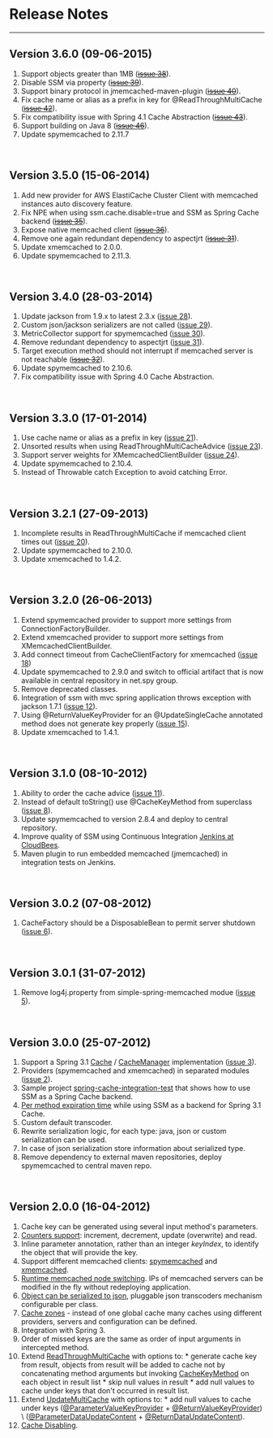 # Release Notes #


---

## Version 3.6.0 (09-06-2015) ##

  1. Support objects greater than 1MB (~~[issue 38](https://github.com/ragnor/simple-spring-memcached/issues/38)~~).
  1. Disable SSM via property (~~[issue 39](https://github.com/ragnor/simple-spring-memcached/issues/39)~~).
  1. Support binary protocol in jmemcached-maven-plugin (~~[issue 40](https://github.com/ragnor/simple-spring-memcached/issues/40)~~).
  1. Fix cache name or alias as a prefix in key for @ReadThroughMultiCache (~~[issue 42](https://github.com/ragnor/simple-spring-memcached/issues/42)~~).
  1. Fix compatibility issue with Spring 4.1 Cache Abstraction (~~[issue 43](https://github.com/ragnor/simple-spring-memcached/issues/43)~~).
  1. Support building on Java 8 (~~[issue 46](https://github.com/ragnor/simple-spring-memcached/issues/46)~~).
  1. Update spymemcached to 2.11.7

<br />

## Version 3.5.0 (15-06-2014) ##
  1. Add new provider for AWS ElastiCache Cluster Client with memcached instances auto discovery feature.
  1. Fix NPE when using ssm.cache.disable=true and SSM as Spring Cache backend (~~[issue 35](https://github.com/ragnor/simple-spring-memcached/issues/35)~~).
  1. Expose native memcached client (~~[issue 36](https://github.com/ragnor/simple-spring-memcached/issues/36)~~).
  1. Remove one again redundant dependency to aspectjrt (~~[issue 31](https://github.com/ragnor/simple-spring-memcached/issues/31)~~).
  1. Update xmemcached to 2.0.0.
  1. Update spymemcached to 2.11.3.

<br />

## Version 3.4.0 (28-03-2014) ##
  1. Update jackson from 1.9.x to latest 2.3.x ([issue 28](https://code.google.com/p/simple-spring-memcached/issues/detail?id=28)).
  1. Custom json/jackson serializers are not called ([issue 29](https://code.google.com/p/simple-spring-memcached/issues/detail?id=29)).
  1. MetricCollector support for spymemcached ([issue 30](https://code.google.com/p/simple-spring-memcached/issues/detail?id=30)).
  1. Remove redundant dependency to aspectjrt ([issue 31](https://code.google.com/p/simple-spring-memcached/issues/detail?id=31)).
  1. Target execution method should not interrupt if memcached server is not reachable (~~[issue 32](https://github.com/ragnor/simple-spring-memcached/issues/32)~~).
  1. Update spymemcached to 2.10.6.
  1. Fix compatibility issue with Spring 4.0 Cache Abstraction.

<br />

## Version 3.3.0 (17-01-2014) ##
  1. Use cache name or alias as a prefix in key ([issue 21](https://code.google.com/p/simple-spring-memcached/issues/detail?id=21)).
  1. Unsorted results when using ReadThroughMultiCacheAdvice ([issue 23](https://code.google.com/p/simple-spring-memcached/issues/detail?id=23)).
  1. Support server weights for XMemcachedClientBuilder ([issue 24](https://code.google.com/p/simple-spring-memcached/issues/detail?id=24)).
  1. Update spymemcached to 2.10.4.
  1. Instead of Throwable catch Exception to avoid catching Error.

<br />

## Version 3.2.1 (27-09-2013) ##
  1. Incomplete results in ReadThroughMultiCache if memcached client times out ([issue 20](https://code.google.com/p/simple-spring-memcached/issues/detail?id=20)).
  1. Update spymemcached to 2.10.0.
  1. Update xmemcached to 1.4.2.

<br />

## Version 3.2.0 (26-06-2013) ##
  1. Extend spymemcached provider to support more settings from ConnectionFactoryBuilder.
  1. Extend xmemcached provider to support more settings from XMemcachedClientBuilder.
  1. Add connect timeout from CacheClientFactory for xmemcached ([issue 18](https://code.google.com/p/simple-spring-memcached/issues/detail?id=18))
  1. Update spymemcached to 2.9.0 and switch to official artifact that is now available in central repository in net.spy group.
  1. Remove deprecated classes.
  1. Integration of ssm with mvc spring application throws exception with jackson 1.7.1 ([issue 12](https://code.google.com/p/simple-spring-memcached/issues/detail?id=12)).
  1. Using @ReturnValueKeyProvider for an @UpdateSingleCache annotated method does not generate key properly ([issue 15](https://code.google.com/p/simple-spring-memcached/issues/detail?id=15)).
  1. Update xmemcached to 1.4.1.

<br />

## Version 3.1.0 (08-10-2012) ##
  1. Ability to order the cache advice ([issue 11](https://code.google.com/p/simple-spring-memcached/issues/detail?id=11)).
  1. Instead of default toString() use @CacheKeyMethod from superclass ([issue 8](https://code.google.com/p/simple-spring-memcached/issues/detail?id=8)).
  1. Update spymemcached to version 2.8.4 and deploy to central repository.
  1. Improve quality of SSM using Continuous Integration [Jenkins at CloudBees](https://ragnor.ci.cloudbees.com/).
  1. Maven plugin to run embedded memcached (jmemcached) in integration tests on Jenkins.

<br />

## Version 3.0.2 (07-08-2012) ##
  1. CacheFactory should be a DisposableBean to permit server shutdown ([issue 6](https://code.google.com/p/simple-spring-memcached/issues/detail?id=6)).

<br />

## Version 3.0.1 (31-07-2012) ##
  1. Remove log4j.property from simple-spring-memcached modue ([issue 5](https://code.google.com/p/simple-spring-memcached/issues/detail?id=5)).

<br />

## Version 3.0.0 (25-07-2012) ##
  1. Support a Spring 3.1 [Cache](http://static.springsource.org/spring/docs/3.1.x/javadoc-api/org/springframework/cache/Cache.html) / [CacheManager](http://static.springsource.org/spring/docs/3.1.x/javadoc-api/org/springframework/cache/CacheManager.html) implementation ([issue 3](https://code.google.com/p/simple-spring-memcached/issues/detail?id=3)).
  1. Providers (spymemcached and xmemcached) in separated modules ([issue 2](https://code.google.com/p/simple-spring-memcached/issues/detail?id=2)).
  1. Sample project [spring-cache-integration-test](http://code.google.com/p/simple-spring-memcached/source/browse/#svn%2Ftrunk%2Fspring-cache-integration-test) that shows how to use SSM as a Spring Cache backend.
  1. [Per method expiration time](Getting_Started#Custom_expiration_time.md) while using SSM as a backend for Spring 3.1 Cache.
  1. Custom default transcoder.
  1. Rewrite serialization logic, for each type: java, json or custom serialization can be used.
  1. In case of json serialization store information about serialized type.
  1. Remove dependency to external maven repositories, deploy spymemcached to central maven repo.

<br />

## Version 2.0.0 (16-04-2012) ##
  1. Cache key can be generated using several input method's parameters.
  1. [Counters support](http://code.google.com/p/simple-spring-memcached/wiki/Getting_Started#Counter_Annotations): increment, decrement, update (overwrite) and read.
  1. Inline parameter annotation, rather than an integer _keyIndex_, to identify the object that will provide the key.
  1. Support different memcached clients: [spymemcached](http://code.google.com/p/spymemcached/) and [xmemcached](http://code.google.com/p/xmemcached/).
  1. [Runtime memcached node switching](http://code.google.com/p/simple-spring-memcached/wiki/UserGuide#Runtime_node_switching). IPs of memcached servers can be modified in the fly without redeploying application.
  1. [Object can be serialized to json](http://code.google.com/p/simple-spring-memcached/wiki/UserGuide#Serialization), pluggable json transcoders mechanism configurable per class.
  1. [Cache zones](http://code.google.com/p/simple-spring-memcached/wiki/UserGuide#Cache_zone) - instead of one global cache many caches using different providers, servers and configuration can be defined.
  1. Integration with Spring 3.
  1. Order of missed keys are the same as order of input arguments in intercepted method.
  1. Extend [ReadThroughMultiCache](https://simple-spring-memcached.googlecode.com/svn/docs/2.0.0/apidocs/com/google/code/ssm/api/ReadThroughMultiCache.html) with options to:
    * generate cache key from result, objects from result will be added to cache not by concatenating method arguments but invoking  [CacheKeyMethod](https://simple-spring-memcached.googlecode.com/svn/docs/2.0.0/apidocs/com/google/code/ssm/api/CacheKeyMethod.html) on each object in result list
    * skip null values in result
    * add null values to cache under keys that don't occurred in result list.
  1. Extend [UpdateMultiCache](https://simple-spring-memcached.googlecode.com/svn/docs/2.0.0/apidocs/com/google/code/ssm/api/UpdateMultiCache.html) with options to:
    * add null values to cache under keys ([@ParameterValueKeyProvider](https://simple-spring-memcached.googlecode.com/svn/docs/2.0.0/apidocs/com/google/code/ssm/api/ParameterValueKeyProvider.html) + [@ReturnValueKeyProvider](https://simple-spring-memcached.googlecode.com/svn/docs/2.0.0/apidocs/com/google/code/ssm/api/ReturnValueKeyProvider.html)) \ ([@ParameterDataUpdateContent](https://simple-spring-memcached.googlecode.com/svn/docs/2.0.0/apidocs/com/google/code/ssm/api/ParameterDataUpdateContent.html) + [@ReturnDataUpdateContent](https://simple-spring-memcached.googlecode.com/svn/docs/2.0.0/apidocs/com/google/code/ssm/api/ReturnDataUpdateContent.html)).
  1. [Cache Disabling](http://code.google.com/p/simple-spring-memcached/wiki/UserGuide#Disabling_cache).